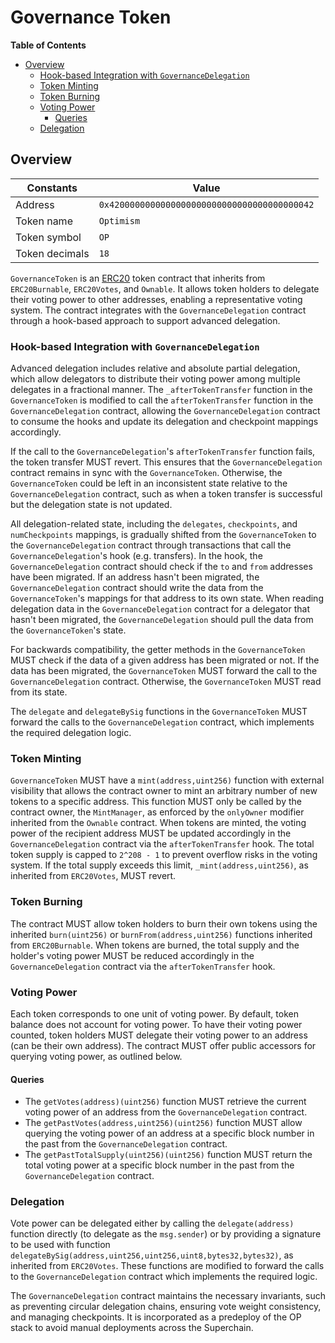 # Governance Token

<!-- START doctoc generated TOC please keep comment here to allow auto update -->
<!-- DON'T EDIT THIS SECTION, INSTEAD RE-RUN doctoc TO UPDATE -->
**Table of Contents**

- [Overview](#overview)
  - [Hook-based Integration with `GovernanceDelegation`](#hook-based-integration-with-governancedelegation)
  - [Token Minting](#token-minting)
  - [Token Burning](#token-burning)
  - [Voting Power](#voting-power)
    - [Queries](#queries)
  - [Delegation](#delegation)

<!-- END doctoc generated TOC please keep comment here to allow auto update -->

## Overview

| Constants      | Value                                        |
|----------------|----------------------------------------------|
| Address        | `0x4200000000000000000000000000000000000042` |
| Token name     | `Optimism`                                   |
| Token symbol   | `OP`                                         |
| Token decimals | `18`                                         |

`GovernanceToken` is an [ERC20](https://eips.ethereum.org/EIPS/eip-20) token contract that inherits from `ERC20Burnable`,
`ERC20Votes`, and `Ownable`. It allows token holders to delegate their voting power to other addresses, enabling a representative
voting system. The contract integrates with the `GovernanceDelegation` contract through a hook-based approach to support
advanced delegation.

### Hook-based Integration with `GovernanceDelegation`

Advanced delegation includes relative and absolute partial delegation, which allow delegators to distribute their voting
power among multiple delegates in a fractional manner. The `_afterTokenTransfer` function in the `GovernanceToken` is
modified to call the `afterTokenTransfer` function in the `GovernanceDelegation` contract, allowing the `GovernanceDelegation`
contract to consume the hooks and update its delegation and checkpoint mappings accordingly.

If the call to the `GovernanceDelegation`'s `afterTokenTransfer` function fails, the token transfer MUST revert. This ensures
that the `GovernanceDelegation` contract remains in sync with the `GovernanceToken`. Otherwise, the `GovernanceToken` could
be left in an inconsistent state relative to the `GovernanceDelegation` contract, such as when a token transfer is successful
but the delegation state is not updated.

All delegation-related state, including the `delegates`, `checkpoints`, and `numCheckpoints` mappings, is gradually
shifted from the `GovernanceToken` to the `GovernanceDelegation` contract through transactions that call the
`GovernanceDelegation`'s hook (e.g. transfers). In the hook, the `GovernanceDelegation` contract should check if the `to`
and `from` addresses have been migrated. If an address hasn't been migrated, the `GovernanceDelegation` contract should
write the data from the `GovernanceToken`'s mappings for that address to its own state. When reading delegation data in the
`GovernanceDelegation` contract for a delegator that hasn't been migrated, the `GovernanceDelegation` should pull the data
from the `GovernanceToken`'s state.

For backwards compatibility, the getter methods in the `GovernanceToken` MUST check if the data of a given address has been
migrated or not. If the data has been migrated, the `GovernanceToken` MUST forward the call to the `GovernanceDelegation`
contract. Otherwise, the `GovernanceToken` MUST read from its state.

The `delegate` and `delegateBySig` functions in the `GovernanceToken` MUST forward the calls to the `GovernanceDelegation`
contract, which implements the required delegation logic.

### Token Minting

`GovernanceToken` MUST have a `mint(address,uint256)` function with external visibility that allows the contract owner
to mint an arbitrary number of new tokens to a specific address. This function MUST only be called by the contract
owner, the `MintManager`, as enforced by the `onlyOwner` modifier inherited from the `Ownable` contract. When tokens
are minted, the voting power of the recipient address MUST be updated accordingly in the `GovernanceDelegation` contract
via the `afterTokenTransfer` hook. The total token supply is capped to `2^208 - 1` to prevent overflow risks in the voting
system. If the total supply exceeds this limit, `_mint(address,uint256)`, as inherited from `ERC20Votes`, MUST revert.

### Token Burning

The contract MUST allow token holders to burn their own tokens using the inherited `burn(uint256)` or
`burnFrom(address,uint256)` functions inherited from `ERC20Burnable`. When tokens are burned, the total supply and the
holder's voting power MUST be reduced accordingly in the `GovernanceDelegation` contract via the `afterTokenTransfer` hook.

### Voting Power

Each token corresponds to one unit of voting power.
By default, token balance does not account for voting power. To have their voting power counted, token holders MUST delegate
their voting power to an address (can be their own address).
The contract MUST offer public accessors for querying voting power, as outlined below.

#### Queries

- The `getVotes(address)(uint256)` function MUST retrieve the current voting power of an address from the
  `GovernanceDelegation` contract.
- The `getPastVotes(address,uint256)(uint256)` function MUST allow querying the voting power of an address at a specific
  block number in the past from the `GovernanceDelegation` contract.
- The `getPastTotalSupply(uint256)(uint256)` function MUST return the total voting power at a specific block number in
  the past from the `GovernanceDelegation` contract.

### Delegation

Vote power can be delegated either by calling the `delegate(address)` function directly (to delegate as the `msg.sender`)
or by providing a signature to be used with function `delegateBySig(address,uint256,uint256,uint8,bytes32,bytes32)`,
as inherited from `ERC20Votes`. These functions are modified to forward the calls to the `GovernanceDelegation` contract
which implements the required logic.

The `GovernanceDelegation` contract maintains the necessary invariants, such as preventing circular delegation chains, ensuring
vote weight consistency, and managing checkpoints. It is incorporated as a predeploy of the OP stack to avoid manual deployments
across the Superchain.
